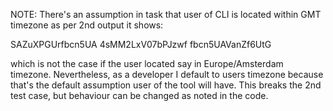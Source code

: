 NOTE: There's an assumption in task that user of CLI is located within GMT timezone as
per 2nd output it shows:

SAZuXPGUrfbcn5UA
4sMM2LxV07bPJzwf
fbcn5UAVanZf6UtG

which is not the case if the user located say in Europe/Amsterdam timezone.
Nevertheless, as a developer I default to users timezone because that's the default
assumption user of the tool will have. This breaks the 2nd test case, but behaviour can be changed
as noted in the code.

